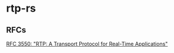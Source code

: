 # rtp-rs

## RFCs

[RFC 3550: "RTP: A Transport Protocol for Real-Time Applications"](https://tools.ietf.org/html/rfc3550)

